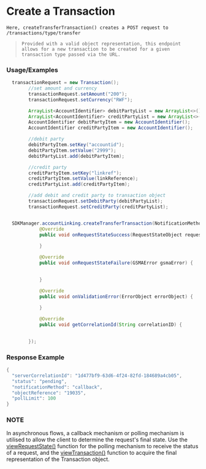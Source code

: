 # Create a Transaction

`Here, createTransferTransaction() creates a POST request to /transactions/type/transfer`

> `Provided with a valid object representation, this endpoint allows for a new transaction to be created for a given transaction type passed via the URL.`
### Usage/Examples

```java
  transactionRequest = new Transaction();
        //set amount and currency
        transactionRequest.setAmount("200");
        transactionRequest.setCurrency("RWF");

        ArrayList<AccountIdentifier> debitPartyList = new ArrayList<>();
        ArrayList<AccountIdentifier> creditPartyList = new ArrayList<>();
        AccountIdentifier debitPartyItem = new AccountIdentifier();
        AccountIdentifier creditPartyItem = new AccountIdentifier();

        //debit party
        debitPartyItem.setKey("accountid");
        debitPartyItem.setValue("2999");
        debitPartyList.add(debitPartyItem);

        //credit party
        creditPartyItem.setKey("linkref");
        creditPartyItem.setValue(linkReference);
        creditPartyList.add(creditPartyItem);

        //add debit and credit party to transaction object
        transactionRequest.setDebitParty(debitPartyList);
        transactionRequest.setCreditParty(creditPartyList);


```

```java

  SDKManager.accountLinking.createTransferTransaction(NotificationMethod.POLLING, "", transactionRequest, new RequestStateInterface() {
            @Override
            public void onRequestStateSuccess(RequestStateObject requestStateObject) {
           
            }

            @Override
            public void onRequestStateFailure(GSMAError gsmaError) {
           

            }

            @Override
            public void onValidationError(ErrorObject errorObject) {
    
            }

            @Override
            public void getCorrelationId(String correlationID) {
 

        });

```

### Response Example

```java
{
  "serverCorrelationId": "1d477bf9-63d6-4f24-82fd-184689a4cb05",
  "status": "pending",
  "notificationMethod": "callback",
  "objectReference": "19035",
  "pollLimit": 100
}
```

### NOTE

In asynchronous flows, a callback mechanism or polling mechanism is utilised to allow the client to determine the request's final state.
Use the <a href="viewRequestState.Readme.md">viewRequestState()</a> function for the polling mechanism to receive the status of a request, and the <a href="viewTransaction.Readme.md">viewTransaction()</a>
function to acquire the final representation of the Transaction object.
